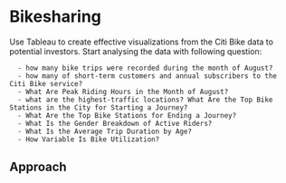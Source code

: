 # Bikesharing
Use Tableau to create effective visualizations from the Citi Bike data to potential investors. 
Start analysing the data with following question:

      - how many bike trips were recorded during the month of August?
      - how many of short-term customers and annual subscribers to the Citi Bike service?
      - What Are Peak Riding Hours in the Month of August?
      - what are the highest-traffic locations? What Are the Top Bike Stations in the City for Starting a Journey?
      - What Are the Top Bike Stations for Ending a Journey?
      - What Is the Gender Breakdown of Active Riders?
      - What Is the Average Trip Duration by Age?
      - How Variable Is Bike Utilization?
    
## Approach
